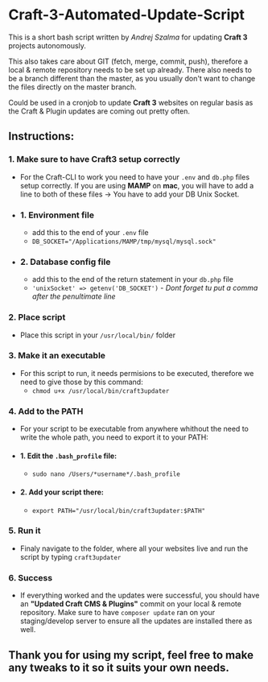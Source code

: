 # Craft-3-Automated-Update-Script
This is a short bash script written by *Andrej Szalma* for updating **Craft 3** projects autonomously.

This also takes care about GIT (fetch, merge, commit, push), therefore a local & remote repository needs to be set up already. There also needs to be a branch different than the master, as you usually don't want to change the files directly on the master branch.

Could be used in a cronjob to update **Craft 3** websites on regular basis as the Craft & Plugin updates are coming out pretty often.

## Instructions:

### 1. Make sure to have Craft3 setup correctly
  * For the Craft-CLI to work you need to have your `.env` and `db.php` files setup correctly. If you are using **MAMP** on **mac**, you will have to add a line to both of these files -> You have to add your DB Unix Socket.
  * ### 1. Environment file
    * add this to the end of your `.env` file
    * `DB_SOCKET="/Applications/MAMP/tmp/mysql/mysql.sock"`
  * ### 2. Database config file
    * add this to the end of the return statement in your `db.php` file
    * `'unixSocket' => getenv('DB_SOCKET')` - *Dont forget tu put a comma after the penultimate line*

### 2. Place script
  * Place this script in your `/usr/local/bin/` folder

### 3. Make it an executable
  * For this script to run, it needs permisions to be executed, therefore we need to give those by this command:
    * `chmod u+x /usr/local/bin/craft3updater`

### 4. Add to the PATH
  * For your script to be executable from anywhere whithout the need to write the whole path, you need to export it to your PATH:
  * #### 1. Edit the `.bash_profile` file: 
    * `sudo nano /Users/*username*/.bash_profile`
  * #### 2. Add your script there:
    * `export PATH="/usr/local/bin/craft3updater:$PATH"`

### 5. Run it
  * Finaly navigate to the folder, where all your websites live and run the script by typing `craft3updater`

### 6. Success
  * If everything worked and the updates were successful, you should have an **"Updated Craft CMS & Plugins"** commit on your local & remote repository. Make sure to have `composer update` ran on your staging/develop server to ensure all the updates are installed there as well.

## Thank you for using my script, feel free to make any tweaks to it so it suits your own needs.
